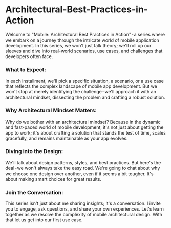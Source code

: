 # Architectural-Best-Practices-in-Action
Welcome to "Mobile: Architectural Best Practices in Action" - a series where we embark on a journey through the intricate world of mobile application development. In this series, we won't just talk theory; we'll roll up our sleeves and dive into real-world scenarios, use cases, and challenges that developers often face.

### What to Expect:
In each installment, we'll pick a specific situation, a scenario, or a use case that reflects the complex landscape of mobile app development. But we won't stop at merely identifying the challenge - we'll approach it with an architectural mindset, dissecting the problem and crafting a robust solution.
### Why Architectural Mindset Matters:
Why do we bother with an architectural mindset? Because in the dynamic and fast-paced world of mobile development, it's not just about getting the app to work; it's about crafting a solution that stands the test of time, scales gracefully, and remains maintainable as your app evolves.
### Diving into the Design:
We'll talk about design patterns, styles, and best practices. But here's the deal - we won't always take the easy road. We're going to chat about why we choose one design over another, even if it seems a bit tougher. It's about making smart choices for great results.
### Join the Conversation:
This series isn't just about me sharing insights; it's a conversation. I invite you to engage, ask questions, and share your own experiences. Let's learn together as we resolve the complexity of mobile architectural design.
With that let us get into our first use case.
